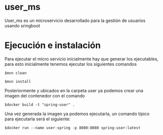 # user_ms

User_ms es un microservicio desarrollado para la gestión de usuarios usando sringboot



# Ejecución e instalación 
Para ejecutar el micro servicio inicialmente hay que generar los ejecutables, para esto inicialmente tenemos ejecutar los siguientes comandos 
 
`$mvn clean`

`$mvn install`

Posteriormente  y ubicados en la carpeta user  ya podemos crear una imagen del contenedor con el comando 

`$docker build -t "spring-user" .`

Una vez generada la imagen ya podemos ejecutarla, un comando típico para ejecutarla será el siguiente:

`$docker run --name user-spring -p 8080:8080 spring-user:latest`
